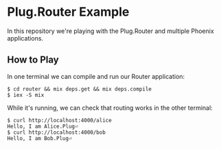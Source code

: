 # Plug.Router Example

In this repository we're playing with the Plug.Router and multiple Phoenix applications.

## How to Play

In one terminal we can compile and run our Router application:

```console
$ cd router && mix deps.get && mix deps.compile
$ iex -S mix
```

While it's running, we can check that routing works in the other terminal:

```console
$ curl http://localhost:4000/alice
Hello, I am Alice.Plug⏎
$ curl http://localhost:4000/bob
Hello, I am Bob.Plug⏎
```
